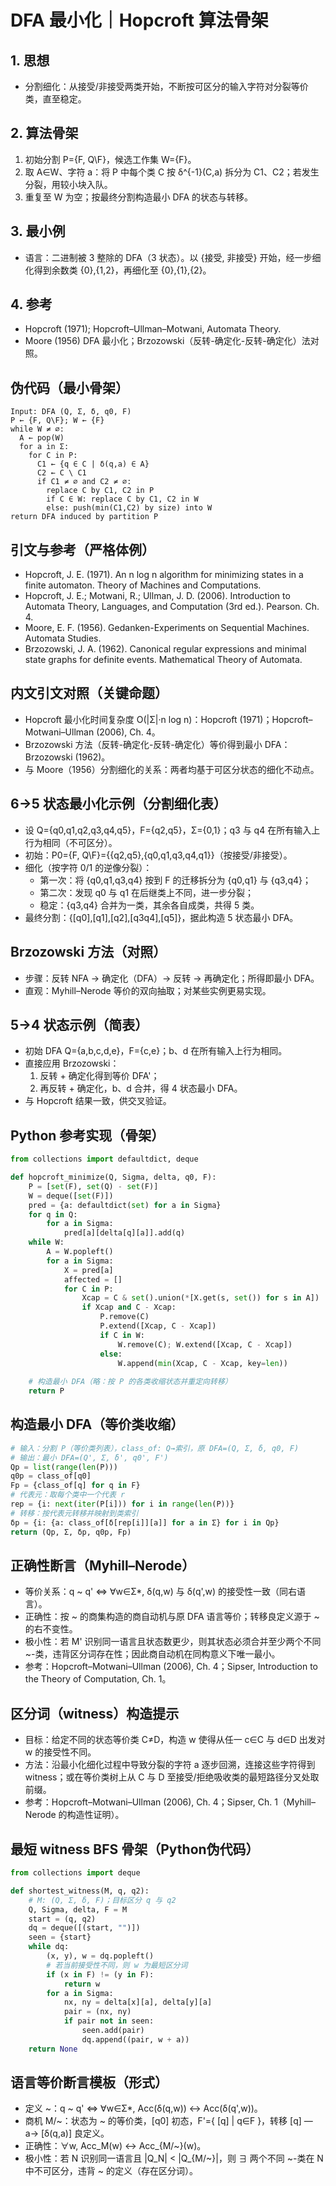# DFA 最小化｜Hopcroft 算法骨架

## 1. 思想

- 分割细化：从接受/非接受两类开始，不断按可区分的输入字符对分裂等价类，直至稳定。

## 2. 算法骨架

1) 初始分割 P={F, Q\F}，候选工作集 W={F}。
2) 取 A∈W、字符 a：将 P 中每个类 C 按 δ^{-1}(C,a) 拆分为 C1、C2；若发生分裂，用较小块入队。
3) 重复至 W 为空；按最终分割构造最小 DFA 的状态与转移。

## 3. 最小例

- 语言：二进制被 3 整除的 DFA（3 状态）。以 {接受, 非接受} 开始，经一步细化得到余数类 {0},{1,2}，再细化至 {0},{1},{2}。

## 4. 参考

- Hopcroft (1971); Hopcroft–Ullman–Motwani, Automata Theory.
- Moore (1956) DFA 最小化；Brzozowski（反转-确定化-反转-确定化）法对照。

## 伪代码（最小骨架）

```text
Input: DFA (Q, Σ, δ, q0, F)
P ← {F, Q\F}; W ← {F}
while W ≠ ∅:
  A ← pop(W)
  for a in Σ:
    for C in P:
      C1 ← {q ∈ C | δ(q,a) ∈ A}
      C2 ← C \ C1
      if C1 ≠ ∅ and C2 ≠ ∅:
        replace C by C1, C2 in P
        if C ∈ W: replace C by C1, C2 in W
        else: push(min(C1,C2) by size) into W
return DFA induced by partition P
```

## 引文与参考（严格体例）

- Hopcroft, J. E. (1971). An n log n algorithm for minimizing states in a finite automaton. Theory of Machines and Computations.
- Hopcroft, J. E.; Motwani, R.; Ullman, J. D. (2006). Introduction to Automata Theory, Languages, and Computation (3rd ed.). Pearson. Ch. 4.
- Moore, E. F. (1956). Gedanken-Experiments on Sequential Machines. Automata Studies.
- Brzozowski, J. A. (1962). Canonical regular expressions and minimal state graphs for definite events. Mathematical Theory of Automata.

## 内文引文对照（关键命题）

- Hopcroft 最小化时间复杂度 O(|Σ|·n log n)：Hopcroft (1971)；Hopcroft–Motwani–Ullman (2006), Ch. 4。
- Brzozowski 方法（反转-确定化-反转-确定化）等价得到最小 DFA：Brzozowski (1962)。
- 与 Moore（1956）分割细化的关系：两者均基于可区分状态的细化不动点。

## 6→5 状态最小化示例（分割细化表）

- 设 Q={q0,q1,q2,q3,q4,q5}，F={q2,q5}，Σ={0,1}；q3 与 q4 在所有输入上行为相同（不可区分）。
- 初始：P0={F, Q\F}={{q2,q5},{q0,q1,q3,q4,q1}}（按接受/非接受）。
- 细化（按字符 0/1 的逆像分裂）：
  - 第一次：将 {q0,q1,q3,q4} 按到 F 的迁移拆分为 {q0,q1} 与 {q3,q4}；
  - 第二次：发现 q0 与 q1 在后继类上不同，进一步分裂；
  - 稳定：{q3,q4} 合并为一类，其余各自成类，共得 5 类。
- 最终分割：{[q0],[q1],[q2],[q3q4],[q5]}，据此构造 5 状态最小 DFA。

## Brzozowski 方法（对照）

- 步骤：反转 NFA → 确定化（DFA）→ 反转 → 再确定化；所得即最小 DFA。
- 直观：Myhill–Nerode 等价的双向抽取；对某些实例更易实现。

## 5→4 状态示例（简表）

- 初始 DFA Q={a,b,c,d,e}，F={c,e}；b、d 在所有输入上行为相同。
- 直接应用 Brzozowski：
  1) 反转 + 确定化得到等价 DFA'；
  2) 再反转 + 确定化，b、d 合并，得 4 状态最小 DFA。
- 与 Hopcroft 结果一致，供交叉验证。

## Python 参考实现（骨架）

```python
from collections import defaultdict, deque

def hopcroft_minimize(Q, Sigma, delta, q0, F):
    P = [set(F), set(Q) - set(F)]
    W = deque([set(F)])
    pred = {a: defaultdict(set) for a in Sigma}
    for q in Q:
        for a in Sigma:
            pred[a][delta[q][a]].add(q)
    while W:
        A = W.popleft()
        for a in Sigma:
            X = pred[a]
            affected = []
            for C in P:
                Xcap = C & set().union(*[X.get(s, set()) for s in A])
                if Xcap and C - Xcap:
                    P.remove(C)
                    P.extend([Xcap, C - Xcap])
                    if C in W:
                        W.remove(C); W.extend([Xcap, C - Xcap])
                    else:
                        W.append(min(Xcap, C - Xcap, key=len))
            
    # 构造最小 DFA（略：按 P 的各类收缩状态并重定向转移）
    return P

```

## 构造最小 DFA（等价类收缩）

```python
# 输入：分割 P（等价类列表），class_of: Q→索引，原 DFA=(Q, Σ, δ, q0, F)
# 输出：最小 DFA=(Q', Σ, δ', q0', F')
Qp = list(range(len(P)))
q0p = class_of[q0]
Fp = {class_of[q] for q in F}
# 代表元：取每个类中一个代表 r
rep = {i: next(iter(P[i])) for i in range(len(P))}
# 转移：按代表元转移并映射到类索引
δp = {i: {a: class_of[δ[rep[i]][a]] for a in Σ} for i in Qp}
return (Qp, Σ, δp, q0p, Fp)
```

## 正确性断言（Myhill–Nerode）

- 等价关系：q ~ q' ⇔ ∀w∈Σ*, δ(q,w) 与 δ(q',w) 的接受性一致（同右语言）。
- 正确性：按 ~ 的商集构造的商自动机与原 DFA 语言等价；转移良定义源于 ~ 的右不变性。
- 极小性：若 M' 识别同一语言且状态数更少，则其状态必须合并至少两个不同 ~-类，违背区分词存在性；因此商自动机在同构意义下唯一最小。
- 参考：Hopcroft–Motwani–Ullman (2006), Ch. 4；Sipser, Introduction to the Theory of Computation, Ch. 1。

## 区分词（witness）构造提示

- 目标：给定不同的状态等价类 C≠D，构造 w 使得从任一 c∈C 与 d∈D 出发对 w 的接受性不同。
- 方法：沿最小化细化过程中导致分裂的字符 a 逐步回溯，连接这些字符得到 witness；或在等价类树上从 C 与 D 至接受/拒绝吸收类的最短路径分叉处取前缀。
- 参考：Hopcroft–Motwani–Ullman (2006), Ch. 4；Sipser, Ch. 1（Myhill–Nerode 的构造性证明）。

## 最短 witness BFS 骨架（Python伪代码）

```python
from collections import deque

def shortest_witness(M, q, q2):
    # M: (Q, Σ, δ, F)；目标区分 q 与 q2
    Q, Sigma, delta, F = M
    start = (q, q2)
    dq = deque([(start, "")])
    seen = {start}
    while dq:
        (x, y), w = dq.popleft()
        # 若当前接受性不同，则 w 为最短区分词
        if (x in F) != (y in F):
            return w
        for a in Sigma:
            nx, ny = delta[x][a], delta[y][a]
            pair = (nx, ny)
            if pair not in seen:
                seen.add(pair)
                dq.append((pair, w + a))
    return None
```

## 语言等价断言模板（形式）

- 定义 ~：q ~ q' ⇔ ∀w∈Σ*, Acc(δ(q,w)) ↔ Acc(δ(q',w))。
- 商机 M/~：状态为 ~ 的等价类，[q0] 初态，F'={ [q] | q∈F }，转移 [q] —a→ [δ(q,a)] 良定义。
- 正确性：∀w, Acc_M(w) ↔ Acc_{M/~}(w)。
- 极小性：若 N 识别同一语言且 |Q_N| < |Q_{M/~}|，则 ∃ 两个不同 ~-类在 N 中不可区分，违背 ~ 的定义（存在区分词）。
